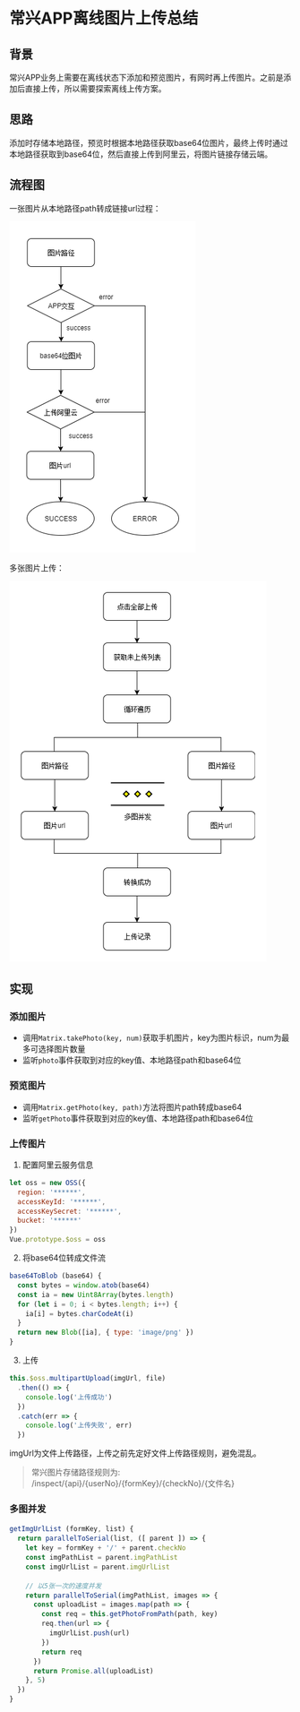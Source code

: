 # 常兴APP离线图片上传总结

## 背景
常兴APP业务上需要在离线状态下添加和预览图片，有网时再上传图片。之前是添加后直接上传，所以需要探索离线上传方案。

## 思路
添加时存储本地路径，预览时根据本地路径获取base64位图片，最终上传时通过本地路径获取到base64位，然后直接上传到阿里云，将图片链接存储云端。

## 流程图

一张图片从本地路径path转成链接url过程：

![upload](./upload.png)

多张图片上传：

![multigraph-upload](./multigraph-upload.png)

## 实现

### 添加图片

* 调用`Matrix.takePhoto(key, num)`获取手机图片，key为图片标识，num为最多可选择图片数量
* 监听`photo`事件获取到对应的key值、本地路径path和base64位

### 预览图片

* 调用`Matrix.getPhoto(key, path)`方法将图片path转成base64
* 监听`getPhoto`事件获取到对应的key值、本地路径path和base64位

### 上传图片

1. 配置阿里云服务信息

```js
let oss = new OSS({
  region: '******',
  accessKeyId: '******',
  accessKeySecret: '******',
  bucket: '******'
})
Vue.prototype.$oss = oss
```

2. 将base64位转成文件流

```js
base64ToBlob (base64) {
  const bytes = window.atob(base64)
  const ia = new Uint8Array(bytes.length)
  for (let i = 0; i < bytes.length; i++) {
    ia[i] = bytes.charCodeAt(i)
  }
  return new Blob([ia], { type: 'image/png' })
}
```

3. 上传

```js
this.$oss.multipartUpload(imgUrl, file)
  .then(() => {
    console.log('上传成功')
  })
  .catch(err => {
    console.log('上传失败', err)
  })
```

imgUrl为文件上传路径，上传之前先定好文件上传路径规则，避免混乱。

> 常兴图片存储路径规则为: /inspect/{api}/{userNo}/{formKey}/{checkNo}/{文件名}

### 多图并发

```js
getImgUrlList (formKey, list) {
  return parallelToSerial(list, ([ parent ]) => {
    let key = formKey + '/' + parent.checkNo
    const imgPathList = parent.imgPathList
    const imgUrlList = parent.imgUrlList

    // 以5张一次的速度并发
    return parallelToSerial(imgPathList, images => {
      const uploadList = images.map(path => {
        const req = this.getPhotoFromPath(path, key)
        req.then(url => {
          imgUrlList.push(url)
        })
        return req
      })
      return Promise.all(uploadList)
    }, 5)
  })
}
```
